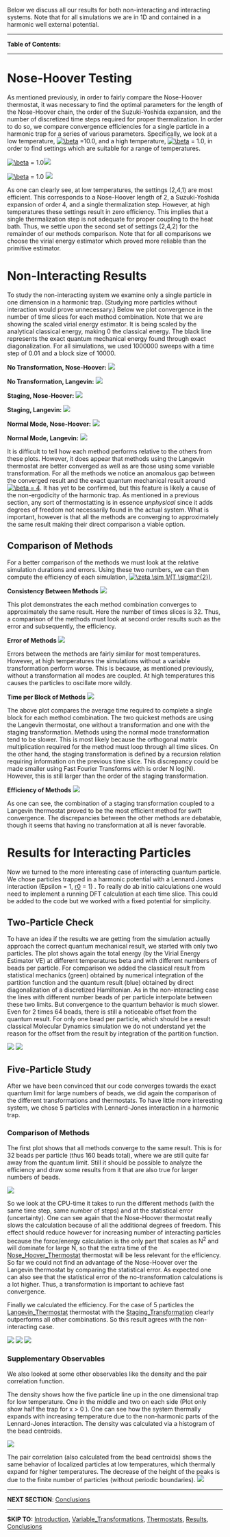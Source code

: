 Below we discuss all our results for both non-interacting and interacting systems. Note that for all simulations we are in 1D and contained in a harmonic well external potential.

---

**Table of Contents:**


---

# Nose-Hoover Testing #

As mentioned previously, in order to fairly compare the Nose-Hoover thermostat, it was necessary to find the optimal parameters for the length of the Nose-Hoover chain, the order of the Suzuki-Yoshida expansion, and the number of discretized time steps required for proper thermalization. In order to do so, we compare convergence efficiencies for a single particle in a harmonic trap for a series of various parameters. Specifically, we look at a low temperature, <a href='http://www.codecogs.com/eqnedit.php?latex=\beta'><img src='http://latex.codecogs.com/png.latex?\beta%.png' title='\beta' /></a> =10.0, and a high temperature, <a href='http://www.codecogs.com/eqnedit.php?latex=\beta'><img src='http://latex.codecogs.com/png.latex?\beta%.png' title='\beta' /></a> = 1.0, in order to find settings which are suitable for a range of temperatures.

<a href='http://www.codecogs.com/eqnedit.php?latex=\beta'><img src='http://latex.codecogs.com/png.latex?\beta%.png' title='\beta' /></a> = 1.0<img src='http://www.etano.net/phys466/EffBarVEvBeta-NHT10.png' />

<a href='http://www.codecogs.com/eqnedit.php?latex=\beta'><img src='http://latex.codecogs.com/png.latex?\beta%.png' title='\beta' /></a> = 1.0
<img src='http://www.etano.net/phys466/EffBarVEvBeta-NHT1.png' />

As one can clearly see, at low temperatures, the settings (2,4,1) are most efficient. This corresponds to a Nose-Hoover length of 2, a Suzuki-Yoshida expansion of order 4, and a single thermalization step. However, at high temperatures these settings result in zero efficiency. This implies that a single thermalization step is not adequate for proper coupling to the heat bath. Thus, we settle upon the second set of settings (2,4,2) for the remainder of our methods comparison. Note that for all comparisons we choose the virial energy estimator which proved more reliable than the primitive estimator.

# Non-Interacting Results #

To study the non-interacting system we examine only a single particle in one dimension in a harmonic trap. (Studying more particles without interaction would prove unnecessary.) Below we plot convergence in the number of time slices for each method combination. Note that we are showing the scaled virial energy estimator. It is being scaled by the analytical classical energy, making 0 the classical energy. The black line represents the exact quantum mechanical energy found through exact diagonalization. For all simulations, we used 1000000 sweeps with a time step of 0.01 and a block size of 10000.

**No Transformation, Nose-Hoover:**
<img src='http://www.etano.net/phys466/VEScaledvBeta-beads_010.png' />

**No Transformation, Langevin:**
<img src='http://www.etano.net/phys466/VEScaledvBeta-beads_020.png' />

**Staging, Nose-Hoover:**
<img src='http://www.etano.net/phys466/VEScaledvBeta-beads_110.png' />

**Staging, Langevin:**
<img src='http://www.etano.net/phys466/VEScaledvBeta-beads_120.png' />

**Normal Mode, Nose-Hoover:**
<img src='http://www.etano.net/phys466/VEScaledvBeta-beads_210.png' />

**Normal Mode, Langevin:**
<img src='http://www.etano.net/phys466/VEScaledvBeta-beads_220.png' />

It is difficult to tell how each method performs relative to the others from these plots. However, it does appear that methods using the Langevin thermostat are better converged as well as are those using some variable transformation. For all the methods we notice an anomalous gap between the converged result and the exact quantum mechanical result around <a href='http://www.codecogs.com/eqnedit.php?latex=\beta = 4'><img src='http://latex.codecogs.com/png.latex?\beta = 4%.png' title='\beta = 4' /></a>. It has yet to be confirmed, but this feature is likely a cause of the non-ergodicity of the harmonic trap. As mentioned in a previous section, any sort of thermostatting is in essence _unphysical_ since it adds degrees of freedom not necessarily found in the actual system. What is important, however is that all the methods are converging to approximately the same result making their direct comparison a viable option.

## Comparison of Methods ##

For a better comparison of the methods we must look at the relative simulation durations and errors. Using these two numbers, we can then compute the efficiency of each simulation, <a href='http://www.codecogs.com/eqnedit.php?latex=\zeta \sim 1/(T \sigma^{2})'><img src='http://latex.codecogs.com/png.latex?\zeta \sim 1/(T \sigma^{2})%.png' title='\zeta \sim 1/(T \sigma^{2})' /></a>.

**Consistency Between Methods**
<img src='http://www.etano.net/phys466/VEScaledvBeta-beads_m32_Eff.png' />

This plot demonstrates the each method combination converges to approximately the same result. Here the number of times slices is 32. Thus, a comparison of the methods must look at second order results such as the error and subsequently, the efficiency.

**Error of Methods**
<img src='http://www.etano.net/phys466/ErrVEvBeta-beads_m32_Eff.png' />

Errors between the methods are fairly similar for most temperatures. However, at high temperatures the simulations without a variable transformation perform worse. This is because, as mentioned previously, without a transformation all modes are coupled. At high temperatures this causes the particles to oscillate more wildly.

**Time per Block of Methods**
<img src='http://www.etano.net/phys466/tvBeta-beads_m32_Eff.png' />

The above plot compares the average time required to complete a single block for each method combination. The two quickest methods are using the Langevin thermostat, one without a transformation and one with the staging transformation. Methods using the normal mode transformation tend to be slower. This is most likely because the orthogonal matrix multiplication required for the method must loop through all time slices. On the other hand, the staging transformation is defined by a recursion relation requiring information on the previous time slice. This discrepancy could be made smaller using Fast Fourier Transforms with is order N log(N). However, this is still larger than the order of the staging transformation.

**Efficiency of Methods**
<img src='http://www.etano.net/phys466/EffVEvBeta-beads_m32_Eff.png' />

As one can see, the combination of a staging transformation coupled to a Langevin thermostat proved to be the most efficient method for swift convergence. The discrepancies between the other methods are debatable, though it seems that having no transformation at all is never favorable.

# Results for Interacting Particles #

Now we turned to the more interesting case of interacting quantum particle. We chose particles trapped in a harmonic potential with a Lennard Jones interaction (Epsilon = 1, [r0](https://code.google.com/p/shab-pimd/source/detail?r=0) = 1) . To really do ab initio calculations one would need to implement a running DFT calculation at each time slice. This could be added to the code but we worked with a fixed potential for simplicity.

## Two-Particle Check ##

To have an idea if the results we are getting from the simulation actually approach the correct quantum mechanical result, we started with only two particles. The plot shows again the total energy (by the Virial Energy Estimator VE) at different temperatures beta and with different numbers of beads per particle. For comparison we added the classical result from statistical mechanics (green) obtained by numerical integration of the partition function and the quantum result (blue) obtained by direct diagonalization of a discretized Hamiltonian. As in the non-interacting case the lines with different number beads of per particle interpolate between these two limits. But convergence to the quantum behavior is much slower. Even for 2 times 64 beads, there is still a noticeable offset from the quantum result. For only one bead per particle, which should be a result classical Molecular Dynamics simulation we do not understand yet the reason for the offset from the result by integration of the partition function.

<img src='http://www.etano.net/phys466/VEvBeta-beads2_121b.png' />
<img src='http://www.etano.net/phys466/BSvBeta-beads2_121b.png' />

## Five-Particle Study ##
After we have been convinced that our code converges towards the exact quantum limit for large numbers of beads, we did again the comparison of the different transformations and thermostats. To have little more interesting system, we chose 5 particles with Lennard-Jones interaction in a harmonic trap.

### Comparison of Methods ###

The first plot shows that all methods converge to the same result. This is for 32 beads per particle (thus 160 beads total), where we are still quite far away from the quantum limit. Still it should be possible to analyze the efficiency and draw some results from it that are also true for larger numbers of beads.

<img src='http://www.etano.net/phys466/VEvBeta-beads_int_m32_eff.png' />

So we look at the CPU-time it takes to run the different methods (with the same time step, same number of steps) and at the statistical error (uncertainty). One can see again that the Nose-Hoover thermostat really slows the calculation because of all the additional degrees of freedom. This effect should reduce however for increasing number of interacting particles because the force/energy calculation is the only part that scales as N<sup>2</sup> and will dominate for large N, so that the extra time of the [Nose\_Hoover\_Thermostat](Nose_Hoover_Thermostat.md) thermostat will be less relevant for the efficiency. So far we could not find an advantage of the Nose-Hoover over the Langevin thermostat by comparing the statistical error. As expected one can also see that the statistical error of the no-transformation calculations is a lot higher. Thus, a transformation is important to achieve fast convergence.


Finally we calculated the efficiency. For the case of 5 particles the [Langevin\_Thermostat](Langevin_Thermostat.md) thermostat with the [Staging\_Transformation](Staging_Transformation.md) clearly outperforms all other combinations. So this result agrees with the non-interacting case.

<img src='http://www.etano.net/phys466/ErrVEvBeta-beads_int_m32_eff.png' />
<img src='http://www.etano.net/phys466/tvBeta-beads_int_m32_eff.png' />


<img src='http://www.etano.net/phys466/EffVEvBeta-beads_int_m32_eff.png' />

### Supplementary Observables ###

We also looked at some other observables like the density and the pair correlation function.

The density shows how the five particle line up in the one dimensional trap for low temperature. One in the middle and two on each side (Plot only show half the trap for x > 0 ). One can see how the system thermally expands with increasing temperature due to the non-harmonic parts of the Lennard-Jones interaction. The density was calculated via a histogram of the bead centroids.

<img src='http://www.etano.net/phys466/RDen-beads_021_m32_grr.png' />

The pair correlation (also calculated from the bead centroids) shows the
same behavior of localized particles at low temperatures, which thermally expand for higher temperatures. The decrease of the height of the peaks is due to the finite number of particles (without periodic boundaries).
<img src='http://www.etano.net/phys466/Grr-beads_021_m32_grr.png' />


---

**NEXT SECTION**: [Conclusions](Conclusions.md)

---

**SKIP TO:** [Introduction](Introduction.md), [Variable\_Transformations](Variable_Transformations.md), [Thermostats](Thermostats.md), [Results](Results.md), [Conclusions](Conclusions.md)